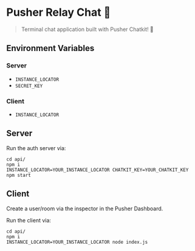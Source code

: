 # Pusher Relay Chat 💬
> Terminal chat application built with Pusher Chatkit! 🚀

## Environment Variables
### Server
* `INSTANCE_LOCATOR`
* `SECRET_KEY`

### Client
* `INSTANCE_LOCATOR`

## Server
Run the auth server via:
```
cd api/
npm i
INSTANCE_LOCATOR=YOUR_INSTANCE_LOCATOR CHATKIT_KEY=YOUR_CHATKIT_KEY npm start
```

## Client
Create a user/room via the inspector in the Pusher Dashboard.

Run the client via:
```
cd api/
npm i
INSTANCE_LOCATOR=YOUR_INSTANCE_LOCATOR node index.js
```
